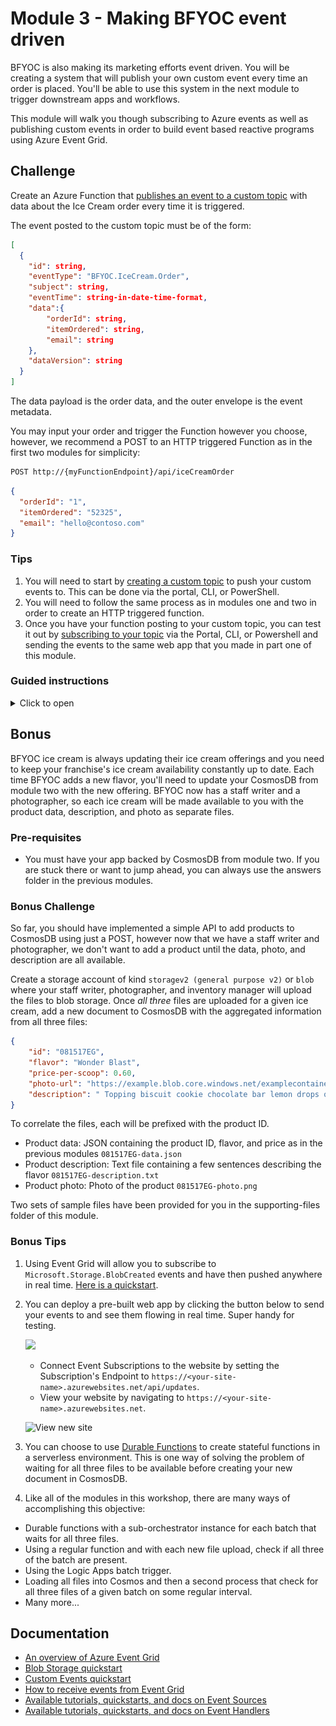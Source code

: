 # Module 3 - Making BFYOC event driven

BFYOC is also making its marketing efforts event driven. You will be creating a system that will publish your own custom event every time an order is placed. You'll be able to use this system in the next module to trigger downstream apps and workflows.

This module will walk you though subscribing to Azure events as well as publishing custom events in order to build event based reactive programs using Azure Event Grid.

## Challenge

Create an Azure Function that [publishes an event to a custom topic](https://docs.microsoft.com/azure/event-grid/post-to-custom-topic) with data about the Ice Cream order every time it is triggered.

The event posted to the custom topic must be of the form:

```json
[
  {
    "id": string,
    "eventType": "BFYOC.IceCream.Order",
    "subject": string,
    "eventTime": string-in-date-time-format,
    "data":{
        "orderId": string,
        "itemOrdered": string,
        "email": string
    },
    "dataVersion": string
  }
]
```

The data payload is the order data, and the outer envelope is the event metadata.

You may input your order and trigger the Function however you choose, however, we recommend a POST to an HTTP triggered Function as in the first two modules for simplicity:

```bash
POST http://{myFunctionEndpoint}/api/iceCreamOrder
```

```json
{
  "orderId": "1",
  "itemOrdered": "52325",
  "email": "hello@contoso.com"
}
```

### Tips

1. You will need to start by [creating a custom topic](https://docs.microsoft.com/azure/event-grid/scripts/event-grid-cli-create-custom-topic) to push your custom events to. This can be done via the portal, CLI, or PowerShell.
1. You will need to follow the same process as in modules one and two in order to create an HTTP triggered function.
1. Once you have your function posting to your custom topic, you can test it out by [subscribing to your topic](https://docs.microsoft.com/azure/event-grid/scripts/event-grid-cli-subscribe-custom-topic) via the Portal, CLI, or Powershell and sending the events to the same web app that you made in part one of this module.

### Guided instructions
<!-- markdownlint-disable MD032 MD033 -->
<details><summary>Click to open</summary><p>

1. Open the Azure Portal and create an Event Grid Topic.
  ![Create Custom Topic](./media/create-topic.png)

  >Note: your Topic endpoint and key, you will need these later.

  We are creating the Topic as a place to send an event every time an order is placed for ice cream. This will allow us subscribe to events regarding ice cream orders and decouple any future downstream processes. Our marketing, operations, and management teams could all subscribe to this topic and listen to events relevant to them without modifying this module.

1. Open your project in VS Code from the previous two modules.

  We need a new function that will handle incoming orders and create an event every time an order is made. Let's go ahead and create that.

1. In the Visual Studio Code extension for Azure Functions, click the lightning bolt icon to add a new function to this app.
1. Select the current folder and add to the existing app. This function will also be HTTP triggered.
1. Name it `iceCreamOrder` and give it `anonymous` access permissions.
1. Replace the code in the new `index.js` for `iceCreamOrder` with the following:

  ```javascript
  var uuid = require('uuid');
  var msRestAzure = require('ms-rest-azure');
  var eventGrid = require("azure-eventgrid");
  var url = require('url');

  module.exports = function (context, req) {
      context.log('New ice cream order made.');

      if (req.body) {
          // TODO: Enter value for topicKey
          let topicKey = '<aeg-sas-key>';
          // TODO: Enter value for topic-endpoint
          let topicEndPoint = '<topic-endpoint>';

          let topicCreds = new msRestAzure.TopicCredentials(topicKey);
          let egClient = new eventGrid(topicCreds);
          let topicUrl = url.parse(topicEndPoint, true);
          let topicHostName = topicUrl.host;
          let currentDate = new Date();

          let events = [
              {
                  id: uuid.v4(),
                  subject: 'BFYOC/stores/serverlessWorkshop/orders',
                  dataVersion: '2.0',
                  eventType: 'BFYOC.IceCream.Order',
                  data: req.body,
                  eventTime: currentDate
              }
          ];
          egClient.publishEvents(topicHostName, events).then((result) => {
              return Promise.resolve(console.log('Published events successfully.'));
          }).catch((err) => {
              console.log('An error ocurred ' + err);
          });
      }
      else {
          context.res = {
              status: 400,
              body: "Please pass an ice cream order in the request body"
          };
      }
      context.done();
  };
  ```

  Make sure you update the `<topic-endpoint>` and `<aeg-sas-key>` with that of your topic from the first step.

  >ATTENTION: Maybe you need to install the required packages for this code above with the `npm install` command in the terminal window of Visual Studio Code.

  What we are doing here is taking the body of the HTTP request and making it the data payload of an Event Grid event. Then all we have to do is add our SAS key as a header value and make an HTTP POST to the topic endpoint with our event as the message body.

1. Update the contents of the `function.json` file in the `IceCreamOrder` folder to the following by deleting the GET method from the input binding:

    ```json
    {
      "disabled": false,
      "bindings": [
        {
          "authLevel": "anonymous",
          "type": "httpTrigger",
          "direction": "in",
          "name": "req",
          "methods": [
            "post"
          ]
        },
        {
          "type": "http",
          "direction": "out",
          "name": "res"
        }
      ]
    }
    ```

  We are telling our function it should expect an HTTP POST to trigger it not a GET. We don't want the function to be triggered erroneously.

  Now lets test everything to see it running and makes sure it works.

1. If you have not already created an Event Grid Viewer web app, deploy one now by clicking the button below.

    <a href="https://portal.azure.com/#create/Microsoft.Template/uri/https%3A%2F%2Fraw.githubusercontent.com%2FAzure-Samples%2Fazure-event-grid-viewer%2Fmaster%2Fazuredeploy.json" target="_blank"><img src="http://azuredeploy.net/deploybutton.png"/></a>

1. Navigate to your website at `https://<your-site-name>.azurewebsites.net`.

  ![View new site](./media/grid-viewer.png)

1. Now, to see your orders flowing in real time, open the Azure Portal and navigate to your ice cream order Topic. Create an new event subscription on the topic and set the endpoint to `https://<your-site-name>.azurewebsites.net/api/updates`.

   >Note: You will see a Subscription Validation Event appear in your viewer - this is part of [Event Grid's security model](https://docs.microsoft.com/azure/event-grid/security-authentication), however in this case the viewer handles things for you, so nothing further is required by you.

  ![Create event subscription](./media/create-test-subscription.PNG)

1. Click the **Debug** menu and **Start Debugging**.

    You should see a new URL in addition to the previous APIs you've created:

    > Http Functions:
    > iceCreamOrder: http://localhost:7071/api/iceCreamOrder

1. Open Postman to create a document.  
    1. Create a `POST` request to `http://localhost:7071/api/iceCreamOrder`
    1. Select **Body**, choose **raw** and toggle the type to **JSON (application/json)**
    1. Add the following order:

    ```json
    {
      "orderId": "1",
      "itemOrdered": "52325",
      "email": "hello@contoso.com"
    }
    ```  

    This should be familiar from previous sections.

1. Send the request, you should get a 200 response back. If you go to your Event Viewer web app `https://<your-site-name>.azurewebsites.net`, you should now see a new event for the order you just placed.
1. Try sending some more orders:

    ```json
    {
      "orderId": "2",
      "itemOrdered": "88295",
      "email": "hello@contoso.com"
    }
    ```

1. Now that you have your Topic setup and working, you can create as many Event Subscription on it as you need to trigger downstream applications and workflows in real-time.

  Let's publish this new functionality.

1. Open the Azure Functions extension in VS Code and click the up-arrow icon to publish
1. Choose the current folder, and select the function app created in step 1
    1. You should see a notification that the app is updating
1. Open your function in the Azure Portal, get the URLs, and verify the functions work in your published apps

</p></details>

## Bonus

BFYOC ice cream is always updating their ice cream offerings and you need to keep your franchise's ice cream availability constantly up to date. Each time BFYOC adds a new flavor, you'll need to update your CosmosDB from module two with the new offering. BFYOC now has a staff writer and a photographer, so each ice cream will be made available to you with the product data, description, and photo as separate files.

### Pre-requisites

* You must have your app backed by CosmosDB from module two. If you are stuck there or want to jump ahead, you can always use the answers folder in the previous modules.

### Bonus Challenge

So far, you should have implemented a simple API to add products to CosmosDB using just a POST, however now that we have a staff writer and photographer, we don't want to add a product until the data, photo, and description are all available.

Create a storage account of kind `storagev2 (general purpose v2)` or `blob` where your staff writer, photographer, and inventory manager will upload the files to blob storage. Once *all three* files are uploaded for a given ice cream, add a new document to CosmosDB with the aggregated information from all three files:

```json
{
    "id": "081517EG",
    "flavor": "Wonder Blast",
    "price-per-scoop": 0.60,
    "photo-url": "https://example.blob.core.windows.net/examplecontainer/081517EG-photo.png",
    "description": " Topping biscuit cookie chocolate bar lemon drops oat cake gummies jelly. Chocolate cake donut chocolate cupcake. Wafer gingerbread croissant liquorice tootsie roll. Cake lemon drops jujubes jujubes chocolate jelly beans marzipan fruitcake oat cake. Sweet roll tiramisu topping. Cheesecake tootsie roll icing fruitcake sesame snaps bonbon jelly-o biscuit."
}
```

To correlate the files, each will be prefixed with the product ID.

* Product data: JSON containing the product ID, flavor, and price as in the previous modules `081517EG-data.json`
* Product description: Text file containing a few sentences describing the flavor `081517EG-description.txt`
* Product photo: Photo of the product `081517EG-photo.png`

Two sets of sample files have been provided for you in the supporting-files folder of this module.

### Bonus Tips

1. Using Event Grid will allow you to subscribe to `Microsoft.Storage.BlobCreated` events and have then pushed anywhere in real time. [Here is a quickstart](https://docs.microsoft.com/azure/event-grid/blob-event-quickstart-portal).
1. You can deploy a pre-built web app by clicking the button below to send your events to and see them flowing in real time. Super handy for testing.

    <a href="https://portal.azure.com/#create/Microsoft.Template/uri/https%3A%2F%2Fraw.githubusercontent.com%2FAzure-Samples%2Fazure-event-grid-viewer%2Fmaster%2Fazuredeploy.json" target="_blank"><img src="http://azuredeploy.net/deploybutton.png"/></a>

    * Connect Event Subscriptions to the website by setting the Subscription's Endpoint to `https://<your-site-name>.azurewebsites.net/api/updates`.
    * View your website by navigating to `https://<your-site-name>.azurewebsites.net`.

    ![View new site](./media/grid-viewer.png)
1. You can choose to use [Durable Functions](https://docs.microsoft.com/azure/azure-functions/durable-functions-overview) to create stateful functions in a serverless environment. This is one way of solving the problem of waiting for all three files to be available before creating your new document in CosmosDB.

1. Like all of the modules in this workshop, there are many ways of accomplishing this objective:

* Durable functions with a sub-orchestrator instance for each batch that waits for all three files.
* Using a regular function and with each new file upload, check if all three of the batch are present.
* Using the Logic Apps batch trigger.
* Loading all files into Cosmos and then a second process that check for all three files of a given batch on some regular interval.
* Many more...

## Documentation

* [An overview of Azure Event Grid](https://docs.microsoft.com/azure/event-grid/overview)
* [Blob Storage quickstart](https://docs.microsoft.com/azure/event-grid/blob-event-quickstart-portal)
* [Custom Events quickstart](https://docs.microsoft.com/azure/event-grid/custom-event-quickstart-portal)
* [How to receive events from Event Grid](https://docs.microsoft.com/azure/event-grid/receive-events)
* [Available tutorials, quickstarts, and docs on Event Sources](https://docs.microsoft.com/azure/event-grid/event-sources)
* [Available tutorials, quickstarts, and docs on Event Handlers](https://docs.microsoft.com/azure/event-grid/event-handlers)
